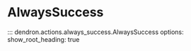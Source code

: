 # AlwaysSuccess

::: dendron.actions.always_success.AlwaysSuccess
    options:
        show_root_heading: true
